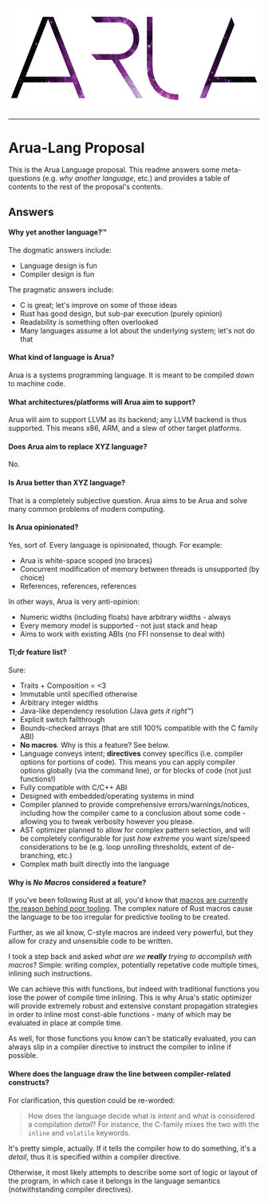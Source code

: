 ![logo](logo.png)

---

# Arua-Lang Proposal

This is the Arua Language proposal. This readme answers some meta-questions
(e.g. *why another language*, etc.) and provides a table of contents to the
rest of the proposal's contents.

## Answers

#### Why yet another language?&#8482;
The dogmatic answers include:

- Language design is fun
- Compiler design is fun

The pragmatic answers include:

- C is great; let's improve on some of those ideas
- Rust has good design, but sub-par execution (purely opinion)
- Readability is something often overlooked
- Many languages assume a lot about the underlying system; let's not do that

#### What kind of language is Arua?
Arua is a systems programming language. It is meant to be compiled down to
machine code.

#### What architectures/platforms will Arua aim to support?
Arua will aim to support LLVM as its backend; any LLVM backend is thus
supported. This means x86, ARM, and a slew of other target platforms.

#### Does Arua aim to replace XYZ language?
No.

#### Is Arua better than XYZ language?
That is a completely subjective question. Arua aims to be Arua and solve many
common problems of modern computing.

#### Is Arua opinionated?
Yes, sort of. Every language is opinionated, though. For example:

- Arua is white-space scoped (no braces)
- Concurrent modification of memory between threads is unsupported (by choice)
- References, references, references

In other ways, Arua is very anti-opinion:

- Numeric widths (including floats) have arbitrary widths - always
- Every memory model is supported - not just stack and heap
- Aims to work with existing ABIs (no FFI nonsense to deal with)

#### Tl;dr feature list?
Sure:

- Traits + Composition = <3
- Immutable until specified otherwise
- Arbitrary integer widths
- Java-like dependency resolution (Java *gets it right*&#8482;)
- Explicit switch fallthrough
- Bounds-checked arrays (that are still 100% compatible with the C family ABI)
- **No macros**. Why is this a feature? See below.
- Language conveys intent; **directives** convey specifics (i.e. compiler
  options for portions of code). This means you can apply compiler options
  globally (via the command line), or for blocks of code (not just functions!)
- Fully compatible with C/C++ ABI
- Designed with embedded/operating systems in mind
- Compiler planned to provide comprehensive errors/warnings/notices, including
  how the compiler came to a conclusion about some code - allowing you to tweak
  verbosity however you please.
- AST optimizer planned to allow for complex pattern selection, and will be
  completely configurable for just *how extreme* you want size/speed
  considerations to be (e.g. loop unrolling thresholds, extent of de-branching,
  etc.)
- Complex math built directly into the language

#### Why is *No Macros* considered a feature?
If you've been following Rust at all, you'd know that [macros are currently the
reason behind poor tooling](https://www.reddit.com/r/rust/comments/35pn5a/criticizing_the_rust_language_and_why_cc_will/cr6o8jn). 
The complex nature of Rust macros cause the language
to be too irregular for predictive tooling to be created.

Further, as we all know, C-style macros are indeed very powerful, but they allow
for crazy and unsensible code to be written.

I took a step back and asked _what are we **really** trying to accomplish with
macros_? Simple: writing complex, potentially repetative code multiple times,
inlining such instructions.

We can achieve this with functions, but indeed with traditional functions you
lose the power of compile time inlining. This is why Arua's static optimizer
will provide extremely robust and extensive constant propagation strategies
in order to inline most const-able functions - many of which may be evaluated
in place at compile time.

As well, for those functions you know can't be statically evaluated, you can
always slip in a compiler directive to instruct the compiler to inline if
possible.

#### Where does the language draw the line between compiler-related constructs?
For clarification, this question could be re-worded:

> How does the language decide what is *intent* and what is considered a
> compilation *detail*? For instance, the C-family mixes the two with the
> `inline` and `volatile` keywords.

It's pretty simple, actually. If it tells the compiler how to do something,
it's a *detail*, thus it is specified within a compiler directive.

Otherwise, it most likely attempts to describe some sort of logic or layout of
the program, in which case it belongs in the language semantics (notwithstanding
compiler directives).
